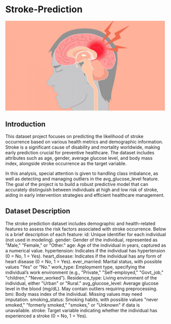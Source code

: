 # Stroke-Prediction
<img align="center" alt="Stroke" width="500" src="https://github.com/sanketpatil51/Stroke-Prediction/blob/main/stroke.jpg" >

## Introduction
This dataset project focuses on predicting the likelihood of stroke occurrence based on various health metrics and demographic information. Stroke is a significant cause of disability and mortality worldwide, making early prediction crucial for preventive healthcare. The dataset includes attributes such as age, gender, average glucose level, and body mass index, alongside stroke occurrence as the target variable.

In this analysis, special attention is given to handling class imbalance, as well as detecting and managing outliers in the avg_glucose_level feature. The goal of the project is to build a robust predictive model that can accurately distinguish between individuals at high and low risk of stroke, aiding in early intervention strategies and efficient healthcare management.

## Dataset Description
The stroke prediction dataset includes demographic and health-related features to assess the risk factors associated with stroke occurrence. Below is a brief description of each feature:
id: Unique identifier for each individual (not used in modeling).
gender: Gender of the individual, represented as "Male," "Female," or "Other."
age: Age of the individual in years, captured as a numerical value.
hypertension: Indicates if the individual has hypertension (0 = No, 1 = Yes).
heart_disease: Indicates if the individual has any form of heart disease (0 = No, 1 = Yes).
ever_married: Marital status, with possible values "Yes" or "No."
work_type: Employment type, specifying the individual’s work environment (e.g., "Private," "Self-employed," "Govt_job," "children," "Never_worked").
Residence_type: Living environment of the individual, either "Urban" or "Rural."
avg_glucose_level: Average glucose level in the blood (mg/dL). May contain outliers requiring preprocessing.
bmi: Body mass index of the individual. Missing values may need imputation.
smoking_status: Smoking habits, with possible values "never smoked," "formerly smoked," "smokes," or "Unknown" if data is unavailable.
stroke: Target variable indicating whether the individual has experienced a stroke (0 = No, 1 = Yes).
